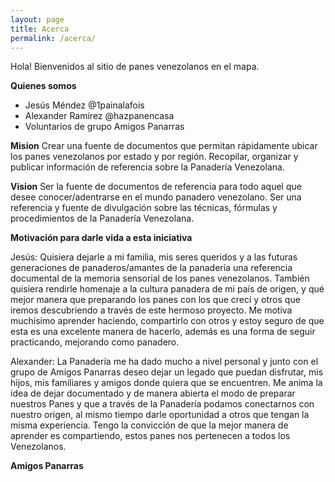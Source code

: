 ```yaml
---
layout: page
title: Acerca
permalink: /acerca/
---
```

Hola!
Bienvenidos al sitio de panes venezolanos en el mapa.

**Quienes somos**
- Jesús Méndez @1painalafois
- Alexander Ramírez @hazpanencasa
- Voluntarios de grupo Amigos Panarras

**Mision**
Crear una fuente de documentos que permitan rápidamente ubicar los panes venezolanos por estado y por región.
Recopilar, organizar y publicar información de referencia sobre la Panadería Venezolana.

**Vision**
Ser la fuente de documentos de referencia para todo aquel que desee conocer/adentrarse en el mundo panadero venezolano.
Ser una referencia y fuente de divulgación sobre las técnicas, fórmulas y procedimientos de la Panadería Venezolana.

**Motivación para darle vida a esta iniciativa**

Jesús: Quisiera dejarle a mi familia, mis seres queridos y a las futuras generaciones de panaderos/amantes de la panadería una referencia documental de la memoria sensorial de los panes venezolanos. También quisiera rendirle homenaje a la cultura panadera de mi país de origen, y qué mejor manera que preparando los panes con los que crecí y otros que iremos descubriendo a través de este hermoso proyecto. Me motiva muchísimo aprender haciendo, compartirlo con otros y estoy seguro de que esta es una excelente manera de hacerlo, además es una forma de seguir practicando, mejorando como panadero.

Alexander: La Panadería me ha dado mucho a nivel personal y junto con el grupo de Amigos Panarras deseo dejar un legado que puedan disfrutar, mis hijos, mis familiares y amigos donde quiera que se encuentren. Me anima la idea de dejar documentado y de manera abierta el modo de preparar nuestros Panes y que a través de la Panadería podamos conectarnos con nuestro origen, al mismo tiempo darle oportunidad a otros que tengan la misma experiencia. Tengo la convicción de que la mejor manera de aprender es compartiendo, estos panes nos pertenecen a todos los Venezolanos.


**Amigos Panarras**

